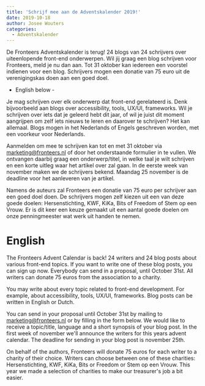 ```yaml
---
title: 'Schrijf mee aan de Adventskalender 2019!'
date: 2019-10-18
author: Josee Wouters
categories:
  - Adventskalender
---
```


De Fronteers Adventskalender is terug! 24 blogs van 24 schrijvers over uiteenlopende front-end onderwerpen. Wil jij graag een blog schrijven voor Fronteers, meld je nu dan aan. Tot 31 oktober kan iedereen een voorstel indienen voor een blog. Schrijvers mogen een donatie van 75 euro uit de verenigingskas doen aan een goed doel.

- English below -

Je mag schrijven over elk onderwerp dat front-end gerelateerd is. Denk bijvoorbeeld aan blogs over accessibility, tools, UX/UI, frameworks. Wil je schrijven over iets dat je geleerd hebt dit jaar, of wil je juist dit moment aangrijpen om zelf iets nieuws te leren en daarover te schrijven? Het kan allemaal. Blogs mogen in het Nederlands of Engels geschreven worden, met een voorkeur voor Nederlands.

Aanmelden om mee te schrijven kan tot en met 31 oktober via marketing@fronteers.nl of door het onderstaande formulier in te vullen. We ontvangen daarbij graag een onderwerp/titel, in welke taal je wilt schrijven en een korte uitleg waar het artikel over zal gaan. In de eerste week van november maken we de schrijvers bekend. Maandag 25 november is de deadline voor het aanleveren van je artikel.

Namens de auteurs zal Fronteers een donatie van 75 euro per schrijver aan een goed doel doen. De schrijvers mogen zelf kiezen uit een van deze goede doelen: Hersenstichting, KWF, KiKa, Bits of Freedom of Stem op een Vrouw. Er is dit keer een keuze gemaakt uit een aantal goede doelen om onze penningmeester wat werk uit handen te nemen.

# English

The Fronteers Advent Calendar is back! 24 writers and 24 blog posts about various front-end topics. If you want to write one of these blog posts, you can sign up now. Everybody can send in a proposal, until October 31st. All writers can donate 75 euros from the association to a charity.

You may write about every topic related to front-end development. For example, about accessibility, tools, UX/UI, frameworks. Blog posts can be written in English or Dutch.

You can send in your proposal until October 31st by mailing to marketing@fronteers.nl or by filling in the form below. We would like to receive a topic/title, language and a short synopsis of your blog post. In the first week of november we'll announce the writers for this years advent calendar. The deadline for sending in your blog post is november 25th.

On behalf of the authors, Fronteers will donate 75 euros for each writer to a charity of their choice. Writers can choose between one of these charities: Hersenstichting, KWF, KiKa, Bits or Freedom or Stem op een Vrouw. This year we made a selection of charities to make our treasurer's job a bit easier.
